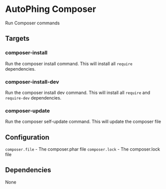AutoPhing Composer
==================

Run Composer commands

## Targets ##

### composer-install ###
Run the composer install command. This will install all `require` dependencies.

### composer-install-dev ###
Run the composer install dev command. This will install all `require` and `require-dev` dependencies.

### composer-update ###
Run the composer self-update command. This will update the composer file

## Configuration ##

`composer.file` - The composer.phar file
`composer.lock` - The composer.lock file

## Dependencies ##
None
